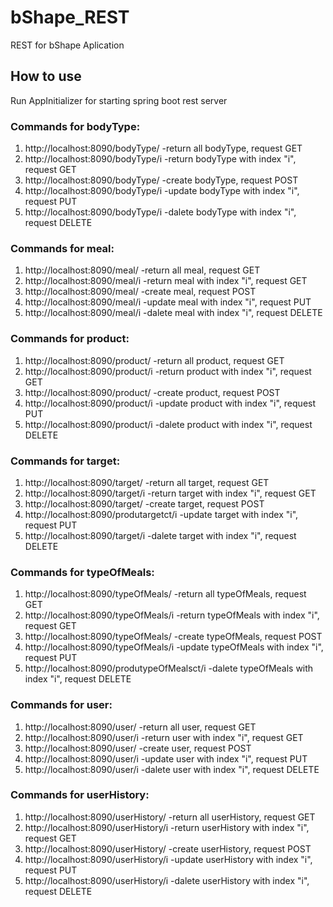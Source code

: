 # bShape_REST
REST for bShape Aplication

## How to use
Run AppInitializer for starting spring boot rest server

### Commands for bodyType:
 1. http://localhost:8090/bodyType/ -return all bodyType, request GET
 2. http://localhost:8090/bodyType/i -return bodyType with index "i", request GET
 3. http://localhost:8090/bodyType/ -create bodyType, request POST
 4. http://localhost:8090/bodyType/i -update bodyType  with index "i", request PUT
 5. http://localhost:8090/bodyType/i -dalete bodyType  with index "i", request DELETE

### Commands for meal:
 1. http://localhost:8090/meal/ -return all meal, request GET
 2. http://localhost:8090/meal/i -return meal with index "i", request GET
 3. http://localhost:8090/meal/ -create meal, request POST
 4. http://localhost:8090/meal/i -update meal  with index "i", request PUT
 5. http://localhost:8090/meal/i -dalete meal  with index "i", request DELETE
 
### Commands for product:
 1. http://localhost:8090/product/ -return all product, request GET
 2. http://localhost:8090/product/i -return product with index "i", request GET
 3. http://localhost:8090/product/ -create product, request POST
 4. http://localhost:8090/product/i -update product  with index "i", request PUT
 5. http://localhost:8090/product/i -dalete product  with index "i", request DELETE 
 
### Commands for target:
 1. http://localhost:8090/target/ -return all target, request GET
 2. http://localhost:8090/target/i -return target with index "i", request GET
 3. http://localhost:8090/target/ -create target, request POST
 4. http://localhost:8090/produtargetct/i -update target  with index "i", request PUT
 5. http://localhost:8090/target/i -dalete target  with index "i", request DELETE 
 
### Commands for typeOfMeals:
 1. http://localhost:8090/typeOfMeals/ -return all typeOfMeals, request GET
 2. http://localhost:8090/typeOfMeals/i -return typeOfMeals with index "i", request GET
 3. http://localhost:8090/typeOfMeals/ -create typeOfMeals, request POST
 4. http://localhost:8090/typeOfMeals/i -update typeOfMeals  with index "i", request PUT
 5. http://localhost:8090/produtypeOfMealsct/i -dalete typeOfMeals  with index "i", request DELETE
  
### Commands for user:
 1. http://localhost:8090/user/ -return all user, request GET
 2. http://localhost:8090/user/i -return user with index "i", request GET
 3. http://localhost:8090/user/ -create user, request POST
 4. http://localhost:8090/user/i -update user  with index "i", request PUT
 5. http://localhost:8090/user/i -dalete user  with index "i", request DELETE
 
 ### Commands for userHistory:
 1. http://localhost:8090/userHistory/ -return all userHistory, request GET
 2. http://localhost:8090/userHistory/i -return userHistory with index "i", request GET
 3. http://localhost:8090/userHistory/ -create userHistory, request POST
 4. http://localhost:8090/userHistory/i -update userHistory  with index "i", request PUT
 5. http://localhost:8090/userHistory/i -dalete userHistory  with index "i", request DELETE
